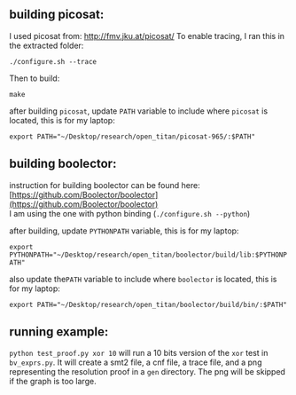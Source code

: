 ## building picosat:

I used picosat from: http://fmv.jku.at/picosat/
To enable tracing, I ran this in the extracted folder:

`./configure.sh --trace`

Then to build:

`make`

after building `picosat`, update `PATH` variable to include where `picosat` is located, this is for my laptop:

`export PATH="~/Desktop/research/open_titan/picosat-965/:$PATH"`

## building boolector:

instruction for building boolector can be found here:  
[https://github.com/Boolector/boolector](https://github.com/Boolector/boolector)  
I am using the one with python binding (`./configure.sh --python`)

after building, update `PYTHONPATH` variable, this is for my laptop:

`export PYTHONPATH="~/Desktop/research/open_titan/boolector/build/lib:$PYTHONPATH"`

also update the`PATH` variable to include where `boolector` is located, this is for my laptop:

`export PATH="~/Desktop/research/open_titan/boolector/build/bin/:$PATH"`

## running example:

`python test_proof.py xor 10` will run a 10 bits version of the `xor` test in `bv_exprs.py`.
It will create a smt2 file, a cnf file, a trace file, and a png representing the resolution proof in a `gen` directory. 
The png will be skipped if the graph is too large.
